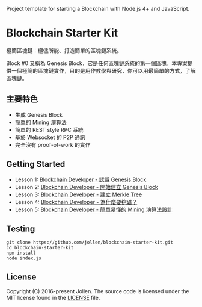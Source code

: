 Project template for starting a Blockchain with Node.js 4+ and JavaScript.

# Blockchain Starter Kit

極簡區塊鏈：極儘所能、打造簡單的區塊鏈系統。

Block #0 又稱為 Genesis Block，它是任何區塊鏈系統的第一個區塊。本專案提供一個極簡的區塊鏈實作，目的是用作教學與研究，你可以用最簡單的方式，了解區塊鏈。

## 主要特色

* 生成 Genesis Block
* 簡單的 Mining 演算法
* 簡單的 REST style RPC 系統
* 基於 Websocket 的 P2P 通訊
* 完全沒有 proof-of-work 的實作

## Getting Started

<ul>
<li>Lesson 1: <a href="http://www.jollen.org/blog/2016/12/blockchain-developer-genesis-block.html">Blockchain Developer - 認識 Genesis Block</a></li>
<li>Lesson 2: <a href="http://www.jollen.org/blog/2016/12/blockchain-developer-genesis-block-2.html">Blockchain Developer - 開始建立 Genesis Block</a></li>
<li>Lesson 3: <a href="http://www.jollen.org/blog/2016/12/blockchain-developer-merkle-tree.html">Blockchain Developer - 建立 Merkle Tree</a></li>
<li>Lesson 4: <a href="http://www.jollen.org/blog/2016/12/blockchain-developer-why-mining.html">Blockchain Developer - 為什麼要挖礦？</a></li>
<li>Lesson 5: <a href="http://www.jollen.org/blog/2016/12/blockchain-developer-how-mining.html">Blockchain Developer - 簡單易懂的 Mining 演算法設計</a></li>
</ul>

## Testing

```
git clone https://github.com/jollen/blockchain-starter-kit.git
cd blockchain-starter-kit
npm install
node index.js
```

## License

Copyright (C) 2016-present Jollen. The source code is licensed under the MIT license found in the [LICENSE](LICENSE) file.
